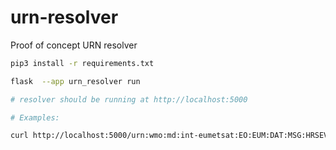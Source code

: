 # urn-resolver
Proof of concept URN resolver

```bash
pip3 install -r requirements.txt

flask  --app urn_resolver run

# resolver should be running at http://localhost:5000

# Examples:

curl http://localhost:5000/urn:wmo:md:int-eumetsat:EO:EUM:DAT:MSG:HRSEVIRI
```
